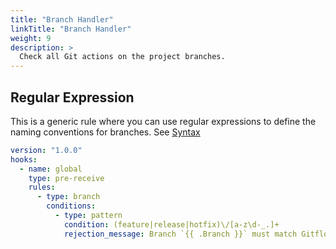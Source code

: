 ```yaml
---
title: "Branch Handler"
linkTitle: "Branch Handler"
weight: 9
description: >
  Check all Git actions on the project branches.
---
```


## Regular Expression
This is a generic rule where you can use regular expressions to define the naming conventions for branches. See [Syntax](https://github.com/google/re2/wiki/Syntax)
``` yaml
version: "1.0.0"
hooks:
  - name: global
    type: pre-receive
    rules:
      - type: branch
        conditions:
          - type: pattern
            condition: (feature|release|hotfix)\/[a-z\d-_.]+
            rejection_message: Branch `{{ .Branch }}` must match Gitflow naming convention
```